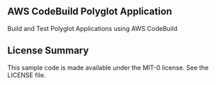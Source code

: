 ## AWS CodeBuild Polyglot Application

Build and Test Polyglot Applications using AWS CodeBuild

## License Summary

This sample code is made available under the MIT-0 license. See the LICENSE file.
